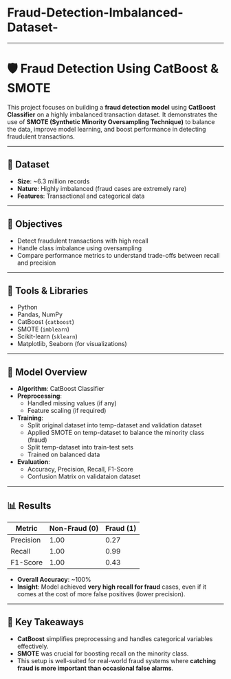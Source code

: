 # Fraud-Detection-Imbalanced-Dataset-
---
# 🛡️ Fraud Detection Using CatBoost & SMOTE

This project focuses on building a **fraud detection model** using **CatBoost Classifier** on a highly imbalanced transaction dataset. It demonstrates the use of **SMOTE (Synthetic Minority Oversampling Technique)** to balance the data, improve model learning, and boost performance in detecting fraudulent transactions.

---

## 📂 Dataset

- **Size**: ~6.3 million records
- **Nature**: Highly imbalanced (fraud cases are extremely rare)
- **Features**: Transactional and categorical data

---

## 🎯 Objectives

- Detect fraudulent transactions with high recall
- Handle class imbalance using oversampling
- Compare performance metrics to understand trade-offs between recall and precision

---

## 🧰 Tools & Libraries

- Python 
- Pandas, NumPy  
- CatBoost (`catboost`)  
- SMOTE (`imblearn`)  
- Scikit-learn (`sklearn`)  
- Matplotlib, Seaborn (for visualizations)

---

## 🧠 Model Overview

- **Algorithm**: CatBoost Classifier
- **Preprocessing**:
  - Handled missing values (if any)
  - Feature scaling (if required)
- **Training**:
  - Split original dataset into temp-dataset and validation dataset
  - Applied SMOTE on temp-dataset to balance the minority class (fraud)
  - Split temp-dataset into train-test sets
  - Trained on balanced data
- **Evaluation**:
  - Accuracy, Precision, Recall, F1-Score
  - Confusion Matrix on validataion dataset

---

## 📊 Results

| Metric         | Non-Fraud (0) | Fraud (1) |
|----------------|---------------|-----------|
| Precision      | 1.00          | 0.27      |
| Recall         | 1.00          | 0.99      |
| F1-Score       | 1.00          | 0.43      |

- **Overall Accuracy**: ~100%
- **Insight**: Model achieved **very high recall for fraud** cases, even if it comes at the cost of more false positives (lower precision).

---

## 📌 Key Takeaways

- **CatBoost** simplifies preprocessing and handles categorical variables effectively.
- **SMOTE** was crucial for boosting recall on the minority class.
- This setup is well-suited for real-world fraud systems where **catching fraud is more important than occasional false alarms**.


